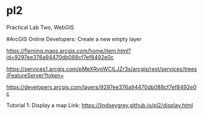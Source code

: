 # pl2
Practical Lab Two, WebGIS



#ArcGIS Online Developers: Create a new empty layer




https://fleming.maps.arcgis.com/home/item.html?id=9297ee376a94470db088cf7ef8492e0c

https://services1.arcgis.com/pMeXRvgWClLJZr3s/arcgis/rest/services/trees/FeatureServer?token=

https://developers.arcgis.com/layers/9297ee376a94470db088cf7ef8492e0c



Tutorial 1: Display a map
Link: https://lindseygrey.github.io/pl2/display.html
